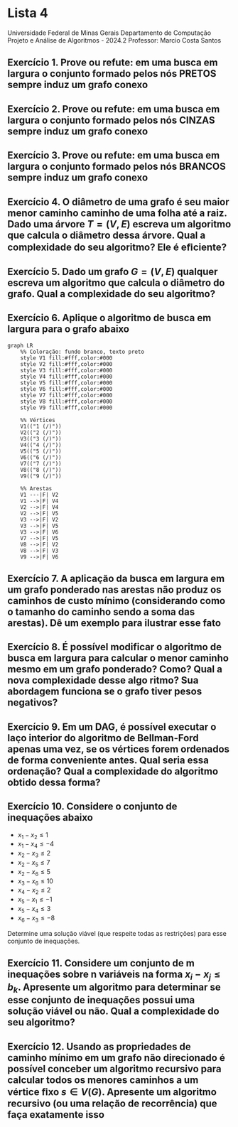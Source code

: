 # Lista 4

Universidade Federal de Minas Gerais
Departamento de Computação
Projeto e Análise de Algoritmos - 2024.2
Professor: Marcio Costa Santos

## Exercício 1. Prove ou refute: em uma busca em largura o conjunto formado pelos nós PRETOS sempre induz um grafo conexo

## Exercício 2. Prove ou refute: em uma busca em largura o conjunto formado pelos nós CINZAS sempre induz um grafo conexo

## Exercício 3. Prove ou refute: em uma busca em largura o conjunto formado pelos nós BRANCOS sempre induz um grafo conexo

## Exercício 4. O diâmetro de uma grafo é seu maior menor caminho caminho de uma folha até a raiz. Dado uma árvore $T = (V, E)$ escreva um algoritmo que calcula o diâmetro dessa árvore. Qual a complexidade do seu algoritmo? Ele é eﬁciente?

## Exercício 5. Dado um grafo $G = (V, E)$ qualquer escreva um algoritmo que calcula o diâmetro do grafo. Qual a complexidade do seu algoritmo?

## Exercício 6. Aplique o algoritmo de busca em largura para o grafo abaixo

```mermaid
graph LR
    %% Coloração: fundo branco, texto preto
    style V1 fill:#fff,color:#000
    style V2 fill:#fff,color:#000
    style V3 fill:#fff,color:#000
    style V4 fill:#fff,color:#000
    style V5 fill:#fff,color:#000
    style V6 fill:#fff,color:#000
    style V7 fill:#fff,color:#000
    style V8 fill:#fff,color:#000
    style V9 fill:#fff,color:#000

    %% Vértices
    V1(("1 (/)"))
    V2(("2 (/)"))
    V3(("3 (/)"))
    V4(("4 (/)"))
    V5(("5 (/)"))
    V6(("6 (/)"))
    V7(("7 (/)"))
    V8(("8 (/)"))
    V9(("9 (/)"))

    %% Arestas
    V1 ---|F| V2
    V1 -->|F| V4
    V2 -->|F| V4
    V2 -->|F| V5
    V3 -->|F| V2
    V3 -->|F| V5
    V3 -->|F| V6
    V7 -->|F| V5
    V8 -->|F| V2
    V8 -->|F| V3
    V9 -->|F| V6
```

## Exercício 7. A aplicação da busca em largura em um grafo ponderado nas arestas não produz os caminhos de custo mínimo (considerando como o tamanho do caminho sendo a soma das arestas). Dê um exemplo para ilustrar esse fato

## Exercício 8. É possível modificar o algoritmo de busca em largura para calcular o menor caminho mesmo em um grafo ponderado? Como? Qual a nova complexidade desse algo ritmo? Sua abordagem funciona se o grafo tiver pesos negativos?

## Exercício 9. Em um DAG, é possível executar o laço interior do algoritmo de Bellman-Ford apenas uma vez, se os vértices forem ordenados de forma conveniente antes. Qual seria essa ordenação? Qual a complexidade do algoritmo obtido dessa forma?

## Exercício 10. Considere o conjunto de inequações abaixo

- $x_1 - x_2 \leq 1$
- $x_1 - x_4 \leq -4$
- $x_2 - x_3 \leq 2$
- $x_2 - x_5 \leq 7$
- $x_2 - x_6 \leq 5$
- $x_3 - x_6 \leq 10$
- $x_4 - x_2 \leq 2$
- $x_5 - x_1 \leq -1$
- $x_5 - x_4 \leq 3$
- $x_6 - x_3 \leq -8$

Determine uma solução viável (que respeite todas as restrições) para esse conjunto de inequações.

## Exercício 11. Considere um conjunto de m inequações sobre n variáveis na forma $x_i - x_j \leq b_k$. Apresente um algoritmo para determinar se esse conjunto de inequações possui uma solução viável ou não. Qual a complexidade do seu algoritmo?

## Exercício 12. Usando as propriedades de caminho mínimo em um grafo não direcionado é possível conceber um algoritmo recursivo para calcular todos os menores caminhos a um vértice ﬁxo $s \in V(G)$. Apresente um algoritmo recursivo (ou uma relação de recorrência) que faça exatamente isso
